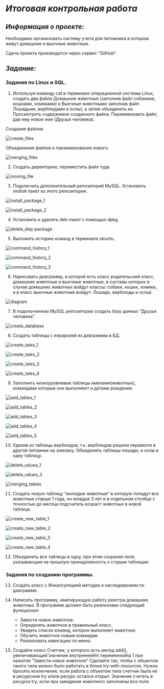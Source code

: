 # *Итоговая контрольная работа*

## *Информация о проекте:*

Необходимо организовать систему учета для питомника в котором живут
домашние и вьючные животные.

Сдача проекта производится через сервис "GitHub".

## *Задание:*

### Задания по Linux и SQL.

1. Используя команду cat в терминале операционной системы Linux, создать
два файла Домашние животные (заполнив файл собаками, кошками,
хомяками) и Вьючные животными заполнив файл Лошадьми, верблюдами и
ослы), а затем объединить их. Просмотреть содержимое созданного файла.
Переименовать файл, дав ему новое имя (Друзья человека).

Создание файлов:

![create_files](https://github.com/daniil-koblov/Control_work_on_specialization/blob/main/image/task_one_i_1.png?raw=true)

Объединение файлов и переименование нового:

![merging_files](https://github.com/daniil-koblov/Control_work_on_specialization/blob/main/image/task_one_i_2.png?raw=true)

2. Создать директорию, переместить файл туда.

![moving_file](https://github.com/daniil-koblov/Control_work_on_specialization/blob/main/image/task_two_i_1.png?raw=true)

3. Подключить дополнительный репозиторий MySQL. Установить любой пакет
из этого репозитория.

![install_package_1](https://github.com/daniil-koblov/Control_work_on_specialization/blob/main/image/task_three_i_1.png?raw=true)

![install_package_2](https://github.com/daniil-koblov/Control_work_on_specialization/blob/main/image/task_three_i_2.png?raw=true)

4. Установить и удалить deb-пакет с помощью dpkg.

![delete_dep-package](https://github.com/daniil-koblov/Control_work_on_specialization/blob/main/image/task_four_i_1.png?raw=true)

5. Выложить историю команд в терминале ubuntu.

![command_history_1](https://github.com/daniil-koblov/Control_work_on_specialization/blob/main/image/task_five_i_1.png?raw=true)

![command_history_2](https://github.com/daniil-koblov/Control_work_on_specialization/blob/main/image/task_five_i_2.png?raw=true)

![command_history_3](https://github.com/daniil-koblov/Control_work_on_specialization/blob/main/image/task_five_i_3.png?raw=true)

6. Нарисовать диаграмму, в которой есть класс родительский класс, домашние
животные и вьючные животные, в составы которых в случае домашних
животных войдут классы: собаки, кошки, хомяки, а в класс вьючные животные
войдут: Лошади, верблюды и ослы).

![diagram](https://github.com/daniil-koblov/Control_work_on_specialization/blob/main/image/task_six_i_1.png?raw=true)

7. В подключенном MySQL репозитории создать базу данных “Друзья
человека”.

![create_database](https://github.com/daniil-koblov/Control_work_on_specialization/blob/main/image/task_seven_i_1.png?raw=true)

8. Создать таблицы с иерархией из диаграммы в БД.

![create_tales_1](https://github.com/daniil-koblov/Control_work_on_specialization/blob/main/image/task_eight_i_1.png?raw=true)

![create_tales_2](https://github.com/daniil-koblov/Control_work_on_specialization/blob/main/image/task_eight_i_2.png?raw=true)

![create_tales_3](https://github.com/daniil-koblov/Control_work_on_specialization/blob/main/image/task_eight_i_3.png?raw=true)

![create_tales_4](https://github.com/daniil-koblov/Control_work_on_specialization/blob/main/image/task_eight_i_4.png?raw=true)

9. Заполнить низкоуровневые таблицы именами(животных), командами
которые они выполняют и датами рождения.

![add_tables_1](https://github.com/daniil-koblov/Control_work_on_specialization/blob/main/image/task_nine_i_1.png?raw=true)

![add_tables_2](https://github.com/daniil-koblov/Control_work_on_specialization/blob/main/image/task_nine_i_2.png?raw=true)

![add_tables_3](https://github.com/daniil-koblov/Control_work_on_specialization/blob/main/image/task_nine_i_3.png?raw=true)

![add_tables_4](https://github.com/daniil-koblov/Control_work_on_specialization/blob/main/image/task_nine_i_4.png?raw=true)

![add_tables_5](https://github.com/daniil-koblov/Control_work_on_specialization/blob/main/image/task_nine_i_5.png?raw=true)

10. Удалив из таблицы верблюдов, т.к. верблюдов решили перевезти в другой
питомник на зимовку. Объединить таблицы лошади, и ослы в одну таблицу.

![delete_values_1](https://github.com/daniil-koblov/Control_work_on_specialization/blob/main/image/task_ten_i_1.png?raw=true)

![delete_values_2](https://github.com/daniil-koblov/Control_work_on_specialization/blob/main/image/task_ten_i_2.png?raw=true)

![merging_tables](https://github.com/daniil-koblov/Control_work_on_specialization/blob/main/image/task_ten_i_3.png?raw=true)

11. Создать новую таблицу “молодые животные” в которую попадут все
животные старше 1 года, но младше 3 лет и в отдельном столбце с точностью
до месяца подсчитать возраст животных в новой таблице.

![create_new_table_1](https://github.com/daniil-koblov/Control_work_on_specialization/blob/main/image/task_eleven_i_1.png?raw=true)

![create_new_table_2](https://github.com/daniil-koblov/Control_work_on_specialization/blob/main/image/task_eleven_i_2.png?raw=true)

![create_new_table_3](https://github.com/daniil-koblov/Control_work_on_specialization/blob/main/image/task_eleven_i_3.png?raw=true)

![create_new_table_4](https://github.com/daniil-koblov/Control_work_on_specialization/blob/main/image/task_eleven_i_4.png?raw=true)

12. Объединить все таблицы в одну, при этом сохраняя поля, указывающие на
прошлую принадлежность к старым таблицам.



### Задания по созданию программы.

13. Создать класс с Инкапсуляцией методов и наследованием по диаграмме.

14. Написать программу, имитирующую работу реестра домашних животных.
В программе должен быть реализован следующий функционал:

    * Завести новое животное.
    * Определять животное в правильный класс.
    * Увидеть список команд, которое выполняет животное.
    * Обучить животное новым командам.
    * Реализовать навигацию по меню.

15. Создайте класс Счетчик, у которого есть метод add(), увеличивающий̆
значение внутренней̆int переменной̆на 1 при нажатие “Завести новое
животное” Сделайте так, чтобы с объектом такого типа можно было работать в
блоке try-with-resources. Нужно бросить исключение, если работа с объектом
типа счетчик была не в ресурсном try и/или ресурс остался открыт. Значение
считать в ресурсе try, если при заведения животного заполнены все поля